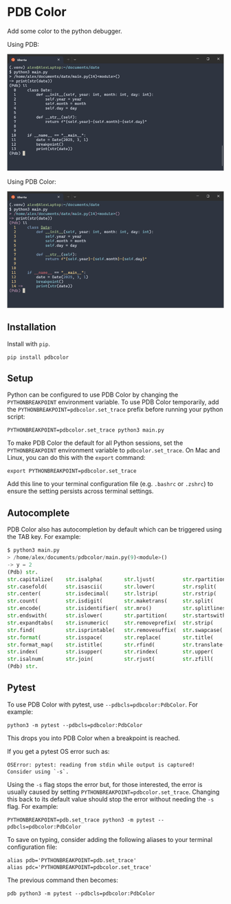 # PDB Color

Add some color to the python debugger.

Using PDB:

![Code example using PDB](images/before.png)

Using PDB Color:

![Code example using PDB](images/after.png)

## Installation

Install with `pip`.

```shell
pip install pdbcolor
```

## Setup

Python can be configured to use PDB Color by changing the `PYTHONBREAKPOINT`
environment variable. To use PDB Color temporarily, add the 
`PYTHONBREAKPOINT=pdbcolor.set_trace` prefix before running your python script:

```shell
PYTHONBREAKPOINT=pdbcolor.set_trace python3 main.py
```

To make PDB Color the default for all Python sessions, set the
`PYTHONBREAKPOINT` environment variable to `pdbcolor.set_trace`. On Mac and
Linux, you can do this with the `export` command:

```shell
export PYTHONBREAKPOINT=pdbcolor.set_trace
```

Add this line to your terminal configuration file (e.g. `.bashrc` or `.zshrc`)
to ensure the setting persists across terminal settings.

## Autocomplete

PDB Color also has autocompletion by default which can be triggered using the
TAB key. For example:

```python
$ python3 main.py
> /home/alex/documents/pdbcolor/main.py(9)<module>()
-> y = 2
(Pdb) str.
str.capitalize(    str.isalpha(       str.ljust(         str.rpartition(
str.casefold(      str.isascii(       str.lower(         str.rsplit(
str.center(        str.isdecimal(     str.lstrip(        str.rstrip(
str.count(         str.isdigit(       str.maketrans(     str.split(
str.encode(        str.isidentifier(  str.mro()          str.splitlines(
str.endswith(      str.islower(       str.partition(     str.startswith(
str.expandtabs(    str.isnumeric(     str.removeprefix(  str.strip(
str.find(          str.isprintable(   str.removesuffix(  str.swapcase(
str.format(        str.isspace(       str.replace(       str.title(
str.format_map(    str.istitle(       str.rfind(         str.translate(
str.index(         str.isupper(       str.rindex(        str.upper(
str.isalnum(       str.join(          str.rjust(         str.zfill(
(Pdb) str.
```

## Pytest

To use PDB Color with pytest, use `--pdbcls=pdbcolor:PdbColor`. For example:

```shell
python3 -m pytest --pdbcls=pdbcolor:PdbColor
```

This drops you into PDB Color when a breakpoint is reached.

If you get a pytest OS error such as:

```shell
OSError: pytest: reading from stdin while output is captured!  Consider using `-s`.
```

Using the `-s` flag stops the error but, for those interested, the error is
usually caused by setting `PYTHONBREAKPOINT=pdbcolor.set_trace`. Changing this
back to its default value should stop the error without needing the `-s` flag.
For example:

```shell
PYTHONBREAKPOINT=pdb.set_trace python3 -m pytest --pdbcls=pdbcolor:PdbColor
```

To save on typing, consider adding the following aliases to your terminal
configuration file:

```shell
alias pdb='PYTHONBREAKPOINT=pdb.set_trace'
alias pdc='PYTHONBREAKPOINT=pdbcolor.set_trace'
```

The previous command then becomes:

```shell
pdb python3 -m pytest --pdbcls=pdbcolor:PdbColor
```
